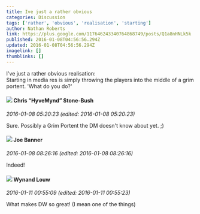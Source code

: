 ```yaml
---
title: Ive just a rather obvious
categories: Discussion
tags: ['rather', 'obvious', 'realisation', 'starting']
author: Nathan Roberts
link: https://plus.google.com/117646243340764868749/posts/Q1a8nHNLk5k
published: 2016-01-08T04:56:56.294Z
updated: 2016-01-08T04:56:56.294Z
imagelink: []
thumblinks: []
---
```


I&#39;ve just a rather obvious realisation:<br />Starting in media res is simply throwing the players into the middle of a grim portent. &#39;What do you do?&#39;
<div id='comment z12nyh04eymcglm4d04cgrygewa5vdkgsao'>
  <h4><img src='{{site.baseurl}}//images/avatars/108053817066303198241_photo.jpg'> Chris “HyveMynd” Stone-Bush</h4>
      <p><cite>2016-01-08 05:20:23 (edited: 2016-01-08 05:20:23)</cite></p>
        <p>Sure. Possibly a Grim Portent the DM doesn&#39;t know about yet. ;)</p>
</div>
        

<div id='comment z12nyh04eymcglm4d04cgrygewa5vdkgsao'>
  <h4><img src='{{site.baseurl}}//images/avatars/103619294696451727396_photo.jpg'> Joe Banner</h4>
      <p><cite>2016-01-08 08:26:16 (edited: 2016-01-08 08:26:16)</cite></p>
        <p>Indeed!</p>
</div>
        

<div id='comment z12nyh04eymcglm4d04cgrygewa5vdkgsao'>
  <h4><img src='{{site.baseurl}}//images/avatars/111256963556395023796_photo.jpg'> Wynand Louw</h4>
      <p><cite>2016-01-11 00:55:09 (edited: 2016-01-11 00:55:23)</cite></p>
        <p>What makes DW so great! (I mean one of the things)</p>
</div>
        
